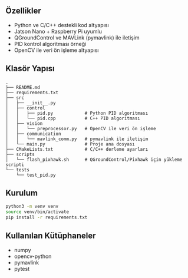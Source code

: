 ## Özellikler
- Python ve C/C++ destekli kod altyapısı
- Jatson Nano + Raspberry Pi uyumlu
- QGroundControl ve MAVLink (pymavlink) ile iletişim
- PID kontrol algoritması örneği
- OpenCV ile veri ön işleme altyapısı

## Klasör Yapısı
```plaintext
.
├── README.md
├── requirements.txt
├── src
│   ├── __init__.py
│   ├── control
│   │   ├── pid.py            # Python PID algoritması
│   │   └── pid.cpp           # C++ PID algoritması
│   ├── vision
│   │   └── preprocessor.py   # OpenCV ile veri ön işleme
│   ├── communication
│   │   └── mavlink_comm.py   # pymavlink ile iletişim
│   └── main.py               # Proje ana dosyası
├── CMakeLists.txt            # C/C++ derleme ayarları
├── scripts
│   └── flash_pixhawk.sh      # QGroundControl/Pixhawk için yükleme scripti
└── tests
    └── test_pid.py
```

## Kurulum
```sh
python3 -m venv venv
source venv/bin/activate
pip install -r requirements.txt
```

## Kullanılan Kütüphaneler
- numpy
- opencv-python
- pymavlink
- pytest
